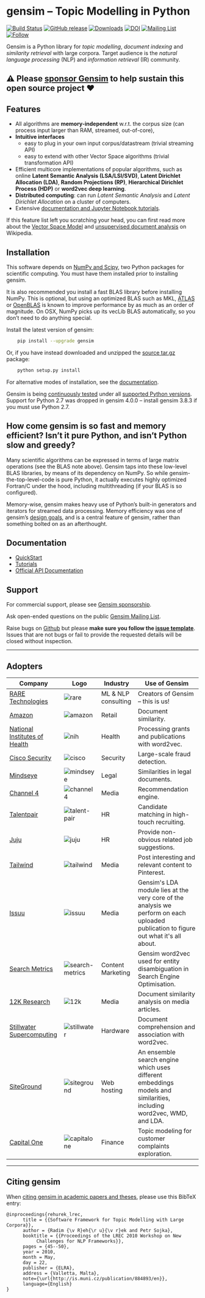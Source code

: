 gensim – Topic Modelling in Python
==================================

<!--
The following image URLs are obfuscated = proxied and cached through
Google because of Github's proxying issues. See:
https://github.com/RaRe-Technologies/gensim/issues/2805
-->

[![Build Status](https://github.com/RaRe-Technologies/gensim/actions/workflows/tests.yml/badge.svg?branch=develop)](https://github.com/RaRe-Technologies/gensim/actions)
[![GitHub release](https://img.shields.io/github/release/rare-technologies/gensim.svg?maxAge=3600)](https://github.com/RaRe-Technologies/gensim/releases)
[![Downloads](https://img.shields.io/pypi/dm/gensim?color=blue)](https://pepy.tech/project/gensim/)
[![DOI](https://zenodo.org/badge/DOI/10.13140/2.1.2393.1847.svg)](https://doi.org/10.13140/2.1.2393.1847)
[![Mailing List](https://img.shields.io/badge/-Mailing%20List-blue.svg)](https://groups.google.com/forum/#!forum/gensim)
[![Follow](https://img.shields.io/twitter/follow/gensim_py.svg?style=social&style=flat&logo=twitter&label=Follow&color=blue)](https://twitter.com/gensim_py)

Gensim is a Python library for *topic modelling*, *document indexing*
and *similarity retrieval* with large corpora. Target audience is the
*natural language processing* (NLP) and *information retrieval* (IR)
community.

## ⚠️  Please [sponsor Gensim](https://github.com/sponsors/piskvorky) to help sustain this open source project ❤️


Features
--------

-   All algorithms are **memory-independent** w.r.t. the corpus size
    (can process input larger than RAM, streamed, out-of-core),
-   **Intuitive interfaces**
    -   easy to plug in your own input corpus/datastream (trivial
        streaming API)
    -   easy to extend with other Vector Space algorithms (trivial
        transformation API)
-   Efficient multicore implementations of popular algorithms, such as
    online **Latent Semantic Analysis (LSA/LSI/SVD)**, **Latent
    Dirichlet Allocation (LDA)**, **Random Projections (RP)**,
    **Hierarchical Dirichlet Process (HDP)** or **word2vec deep
    learning**.
-   **Distributed computing**: can run *Latent Semantic Analysis* and
    *Latent Dirichlet Allocation* on a cluster of computers.
-   Extensive [documentation and Jupyter Notebook tutorials].

If this feature list left you scratching your head, you can first read
more about the [Vector Space Model] and [unsupervised document analysis]
on Wikipedia.

Installation
------------

This software depends on [NumPy and Scipy], two Python packages for
scientific computing. You must have them installed prior to installing
gensim.

It is also recommended you install a fast BLAS library before installing
NumPy. This is optional, but using an optimized BLAS such as MKL, [ATLAS] or
[OpenBLAS] is known to improve performance by as much as an order of
magnitude. On OSX, NumPy picks up its vecLib BLAS automatically,
so you don’t need to do anything special.

Install the latest version of gensim:

```bash
    pip install --upgrade gensim
```

Or, if you have instead downloaded and unzipped the [source tar.gz]
package:

```bash
    python setup.py install
```

For alternative modes of installation, see the [documentation].

Gensim is being [continuously tested](https://radimrehurek.com/gensim/#testing) under all
[supported Python versions](https://github.com/RaRe-Technologies/gensim/wiki/Gensim-And-Compatibility).
Support for Python 2.7 was dropped in gensim 4.0.0 – install gensim 3.8.3 if you must use Python 2.7.

How come gensim is so fast and memory efficient? Isn’t it pure Python, and isn’t Python slow and greedy?
--------------------------------------------------------------------------------------------------------

Many scientific algorithms can be expressed in terms of large matrix
operations (see the BLAS note above). Gensim taps into these low-level
BLAS libraries, by means of its dependency on NumPy. So while
gensim-the-top-level-code is pure Python, it actually executes highly
optimized Fortran/C under the hood, including multithreading (if your
BLAS is so configured).

Memory-wise, gensim makes heavy use of Python’s built-in generators and
iterators for streamed data processing. Memory efficiency was one of
gensim’s [design goals], and is a central feature of gensim, rather than
something bolted on as an afterthought.

Documentation
-------------

-   [QuickStart]
-   [Tutorials]
-   [Official API Documentation]

  [QuickStart]: https://radimrehurek.com/gensim/auto_examples/core/run_core_concepts.html
  [Tutorials]: https://radimrehurek.com/gensim/auto_examples/
  [Official Documentation and Walkthrough]: https://radimrehurek.com/gensim/
  [Official API Documentation]: https://radimrehurek.com/gensim/apiref.html

Support
-------

For commercial support, please see [Gensim sponsorship](https://github.com/sponsors/piskvorky).

Ask open-ended questions on the public [Gensim Mailing List](https://groups.google.com/forum/#!forum/gensim).

Raise bugs on [Github](https://github.com/RaRe-Technologies/gensim/blob/develop/CONTRIBUTING.md) but please **make sure you follow the [issue template](https://github.com/RaRe-Technologies/gensim/blob/develop/ISSUE_TEMPLATE.md)**. Issues that are not bugs or fail to provide the requested details will be closed without inspection.


---------

Adopters
--------

| Company | Logo | Industry | Use of Gensim |
|---------|------|----------|---------------|
| [RARE Technologies](http://rare-technologies.com) | ![rare](docs/src/readme_images/rare.png) | ML & NLP consulting | Creators of Gensim – this is us! |
| [Amazon](http://www.amazon.com/) |  ![amazon](docs/src/readme_images/amazon.png) | Retail |  Document similarity. |
| [National Institutes of Health](https://github.com/NIHOPA/pipeline_word2vec) | ![nih](docs/src/readme_images/nih.png) | Health | Processing grants and publications with word2vec. |
| [Cisco Security](http://www.cisco.com/c/en/us/products/security/index.html) | ![cisco](docs/src/readme_images/cisco.png) | Security |  Large-scale fraud detection. |
| [Mindseye](http://www.mindseyesolutions.com/) | ![mindseye](docs/src/readme_images/mindseye.png) | Legal | Similarities in legal documents. |
| [Channel 4](http://www.channel4.com/) | ![channel4](docs/src/readme_images/channel4.png) | Media | Recommendation engine. |
| [Talentpair](http://talentpair.com) | ![talent-pair](docs/src/readme_images/talent-pair.png) | HR | Candidate matching in high-touch recruiting. |
| [Juju](http://www.juju.com/)  | ![juju](docs/src/readme_images/juju.png) | HR | Provide non-obvious related job suggestions. |
| [Tailwind](https://www.tailwindapp.com/) | ![tailwind](docs/src/readme_images/tailwind.png) | Media | Post interesting and relevant content to Pinterest. |
| [Issuu](https://issuu.com/) | ![issuu](docs/src/readme_images/issuu.png) | Media | Gensim's LDA module lies at the very core of the analysis we perform on each uploaded publication to figure out what it's all about. |
| [Search Metrics](http://www.searchmetrics.com/) | ![search-metrics](docs/src/readme_images/search-metrics.png) | Content Marketing | Gensim word2vec used for entity disambiguation in Search Engine Optimisation. |
| [12K Research](https://12k.com/) | ![12k](docs/src/readme_images/12k.png)| Media |   Document similarity analysis on media articles. |
| [Stillwater Supercomputing](http://www.stillwater-sc.com/) | ![stillwater](docs/src/readme_images/stillwater.png) | Hardware | Document comprehension and association with word2vec. |
| [SiteGround](https://www.siteground.com/) |  ![siteground](docs/src/readme_images/siteground.png) | Web hosting | An ensemble search engine which uses different embeddings models and similarities, including word2vec, WMD, and LDA. |
| [Capital One](https://www.capitalone.com/) | ![capitalone](docs/src/readme_images/capitalone.png) | Finance | Topic modeling for customer complaints exploration. |

-------

Citing gensim
------------

When [citing gensim in academic papers and theses], please use this
BibTeX entry:

    @inproceedings{rehurek_lrec,
          title = {{Software Framework for Topic Modelling with Large Corpora}},
          author = {Radim {\v R}eh{\r u}{\v r}ek and Petr Sojka},
          booktitle = {{Proceedings of the LREC 2010 Workshop on New
               Challenges for NLP Frameworks}},
          pages = {45--50},
          year = 2010,
          month = May,
          day = 22,
          publisher = {ELRA},
          address = {Valletta, Malta},
          note={\url{http://is.muni.cz/publication/884893/en}},
          language={English}
    }

  [citing gensim in academic papers and theses]: https://scholar.google.com/citations?view_op=view_citation&hl=en&user=9vG_kV0AAAAJ&citation_for_view=9vG_kV0AAAAJ:NaGl4SEjCO4C

  [design goals]: https://radimrehurek.com/gensim/intro.html#design-principles
  [RaRe Technologies]: http://rare-technologies.com/wp-content/uploads/2016/02/rare_image_only.png%20=10x20
  [rare\_tech]: //rare-technologies.com
  [Talentpair]: https://avatars3.githubusercontent.com/u/8418395?v=3&s=100
  [citing gensim in academic papers and theses]: https://scholar.google.cz/citations?view_op=view_citation&hl=en&user=9vG_kV0AAAAJ&citation_for_view=9vG_kV0AAAAJ:u-x6o8ySG0sC

  [documentation and Jupyter Notebook tutorials]: https://github.com/RaRe-Technologies/gensim/#documentation
  [Vector Space Model]: http://en.wikipedia.org/wiki/Vector_space_model
  [unsupervised document analysis]: http://en.wikipedia.org/wiki/Latent_semantic_indexing
  [NumPy and Scipy]: http://www.scipy.org/Download
  [ATLAS]: http://math-atlas.sourceforge.net/
  [OpenBLAS]: http://xianyi.github.io/OpenBLAS/
  [source tar.gz]: http://pypi.python.org/pypi/gensim
  [documentation]: https://radimrehurek.com/gensim/#install

